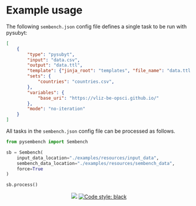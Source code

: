 # Example usage

The following `sembench.json` config file defines a single task to be run with pysubyt:

```json
[
    {
        "type": "pysubyt",
        "input": "data.csv",
        "output": "data.ttl",
        "template": {"jinja_root": "templates", "file_name": "data.ttl.j2"},
        "sets": {
            "countries": "countries.csv",
        },
        "variables": {
            "base_uri": "https://vliz-be-opsci.github.io/"
        },
        "mode": "no-iteration"
    }
]
```

All tasks in the `sembench.json` config file can be processed as follows.

```python
from pysembench import Sembench

sb = Sembench(
    input_data_location="./examples/resources/input_data",
    sembench_data_location="./examples/resources/sembench_data",
    force=True
)

sb.process()
```

<p align="center">
<a href="https://github.com/JotaFan/pycoverage"><img src="https://github.com/vliz-be-opsci/pysembench/tree/gh-pages/coverage.svg"></a>
<a href="https://github.com/psf/black"><img alt="Code style: black" src="https://img.shields.io/badge/code%20style-black-000000.svg"></a>
</p>
